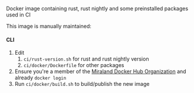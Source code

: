 Docker image containing rust, rust nightly and some preinstalled packages used in CI

This image is manually maintained:

#### CLI

1. Edit
   1. `ci/rust-version.sh` for rust and rust nightly version
   2. `ci/docker/Dockerfile` for other packages
2. Ensure you're a member of the [Miraland Docker Hub Organization](https://hub.docker.com/u/miralandlabs/) and already `docker login`
3. Run `ci/docker/build.sh` to build/publish the new image
